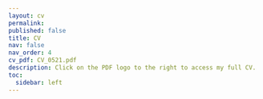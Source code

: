 ```yaml
---
layout: cv
permalink: 
published: false
title: CV
nav: false
nav_order: 4
cv_pdf: CV_0521.pdf
description: Click on the PDF logo to the right to access my full CV.
toc:
  sidebar: left
---
```

